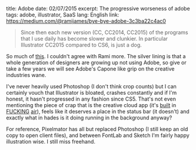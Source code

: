 title: Adobe
date: 02/07/2015
excerpt: The progressive worseness of adobe
tags: adobe, illustrator, SaaS
lang: English
link: https://medium.com/@ramijames/bye-bye-adobe-3c3ba22c4ac0

> Since then each new version (CC, CC2014, CC2015) of the programs that I use daily has become slower and clunkier. In particular Illustrator CC2015 compared to CS6, is just a dog.

So much of [this](https://medium.com/@ramijames/bye-bye-adobe-3c3ba22c4ac0). I couldn't agree with Rami more.
The silver lining is that a whole generation of designers are growing up not using Adobe, so give or take a few years we will see Adobe's Capone like grip on the creative industries wane.

I've never heavily used Photoshop (I don't think crop counts) but I can certainly vouch that Illustrator is bloated, crashes constantly and if I'm honest, it hasn't progressed in any fashion since CS5. That's not even mentioning the piece of crap that is the creative cloud app (it's [built](http://dearadobe.com/top_rated.php) in [FUCKING](http://www.reddit.com/r/AskReddit/comments/fsm7w/why_does_adobe_reader_need_so_many_fucking_updates/) [air](https://en.wikipedia.org/wiki/Adobe_AIR)), feels like it deserves a place in the status bar (it doesn't) and exactly what in hades is it doing running in the background anyway?

For reference, Pixelmator has all but replaced Photoshop (I still keep an old copy to open client files), and between FontLab and Sketch I'm fairly happy illustration wise. I still miss freehand.